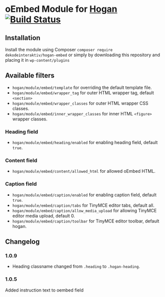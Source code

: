 # oEmbed Module for [Hogan](https://github.com/dekodeinteraktiv/hogan-core) [![Build Status](https://travis-ci.org/DekodeInteraktiv/hogan-embed.svg?branch=master)](https://travis-ci.org/DekodeInteraktiv/hogan-embed)

## Installation
Install the module using Composer `composer require dekodeinteraktiv/hogan-embed` or simply by downloading this repository and placing it in `wp-content/plugins`

## Available filters
- `hogan/module/embed/template` for overriding the default template file.
- `hogan/module/embed/wrapper_tag` for outer HTML wrapper tag, default `<section>`
- `hogan/module/embed/wrapper_classes` for outer HTML wrapper CSS classes.
- `hogan/module/embed/inner_wrapper_classes` for inner HTML `<figure>` wrapper classes.

### Heading field
- `hogan/module/embed/heading/enabled` for enabling heading field, default `true`.

### Content field
- `hogan/module/embed/content/allowed_html` for allowed oEmbed HTML.

### Caption field
- `hogan/module/embed/caption/enabled` for enabling caption field, default `true`.
- `hogan/module/embed/caption/tabs` for TinyMCE editor tabs, default all.
- `hogan/module/embed/caption/allow_media_upload` for allowing TinyMCE editor media upload, default 0.
- `hogan/module/embed/caption/toolbar` for TinyMCE editor toolbar, default hogan.

## Changelog
### 1.0.9
- Heading classname changed from `.heading` to `.hogan-heading`.

### 1.0.5
Added instruction text to oembed field
